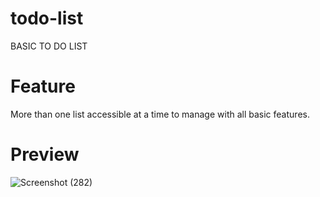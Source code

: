 # todo-list
BASIC TO DO LIST

# Feature
More than one list accessible at a time to manage with all basic features.

# Preview
![Screenshot (282)](https://user-images.githubusercontent.com/72163561/157442391-8e48ea62-7b87-441b-b0c3-4178ba64cc2d.png)
